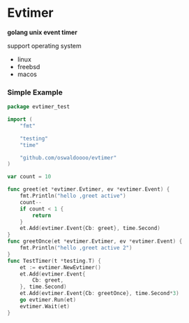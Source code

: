 # Evtimer
**golang unix event timer**

support operating system
- linux
- freebsd
- macos

### Simple Example
```go
package evtimer_test

import (
	"fmt"

	"testing"
	"time"

	"github.com/oswaldoooo/evtimer"
)

var count = 10

func greet(et *evtimer.Evtimer, ev *evtimer.Event) {
	fmt.Println("hello ,greet active")
	count--
	if count < 1 {
		return
	}
	et.Add(evtimer.Event{Cb: greet}, time.Second)
}
func greetOnce(et *evtimer.Evtimer, ev *evtimer.Event) {
	fmt.Println("hello ,greet active 2")
}
func TestTimer(t *testing.T) {
	et := evtimer.NewEvtimer()
	et.Add(evtimer.Event{
		Cb: greet,
	}, time.Second)
	et.Add(evtimer.Event{Cb: greetOnce}, time.Second*3)
	go evtimer.Run(et)
	evtimer.Wait(et)
}
```
